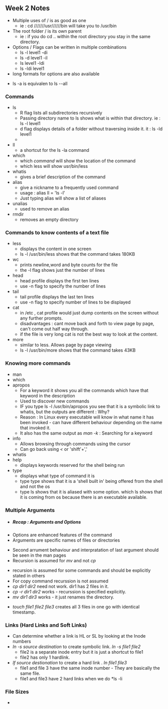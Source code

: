 ## Week 2 Notes

* Multiple uses of / is as good as one
  - ie : cd ///////usr//////bin will take you to /usr/bin
* The root folder / is its own parent
  - ie : if you do cd .. within the root directory you stay in the same directory.
* Options / Flags can be written in multiple combinations
  - ls -l level1 -di
  - ls -d level1 -il
  - ls level1 -ldi
  - ls -ldi level1
 * long formats for options are also available
  - ls -a is equivalen to ls --all


### Commands
* ls
  - R flag lists all subdirectories recursively 
  - Passing directory name to ls shows what is within that directory. ie : ls -l level1 
  - d flag displays details of a folder without traversing inside it. it : ls -ld level1 
  - 
* ll
  - a shortcut for the ls -la command
* which
  - which *command* will show the location of the command
  - which less will show usr/bin/less
* whatis
  - gives a brief description of the command
* alias 
  - give a nickname to a frequently used command
  - usage : alias ll = 'ls -l'
  - Just typing alias will show a list of aliases
* unalias 
  - used to remove an alias
* rmdir
  - removes an empty directory

### Commands to know contents of a text file

* less
  - displays the content in one screen
  - ls -l /usr/bin/less shows that the command takes 180KB
* wc
  - prints newline,word and byte counts for the file
  - the -l flag shows just the number of lines
* head
  - head profile displays the first ten lines
  - use -n flag to specify the number of lines
* tail
  - tail profile displays the last ten lines
  - use -n flag to specify number of lines to be displayed
* cat
  - in /etc , cat profile would just dump contents on the screen without any further prompts.
  - disadvantages : cant move back and forth to view page by page, can't come out half way through.
  - if the file is very long cat is not the best way to look at the content.
* more
  - similar to less. Allows page by page viewing
  - ls -l /usr/bin/more shows that the command takes 43KB

### Knowing more commands
* man
* which
* apropos
  - For a keyword it shows you all the commands which have that keyword in the description
  - Used to discover new commands
  - IF you type ls -l /usr/bin/apropos you see that it is a symbolic link to whatis, but the outputs are different : Why?
  - Reason : In Linux every executable will know in what name it has been invoked - can have different behaviour depending on the name that invoked it.
  - It also has the same output as *man -k* : Searching for a keyword
* info
  - Allows browsing through commands using the cursor 
  - Can go back using *<* or 'shift'+','
* whatis
* help
  - displays keywords reserved for the shell being run
* type
  - displays what type of command it is 
  - type type shows that it is a 'shell built in' being offered from the shell and not the os
  - type ls shows that it is aliased with some option. which ls shows that it is coming from os because there is an executable available.
 ### Multiple Arguments
 * ##### Recap : Arguments and Options
  - Options are enhanced features of the command
  - Arguments are specific names of files or directories 
 * Second arrument behaviour and interpratation of last argument should be seen in the man pages
 * Recursion is assumed for *mv* and not *cp*
  - recursion is assumed for some commands and should be explicitly stated in others
  - For copy command recurssion is not assumed
  - *cp dir1 dir2* need not work. dir1 has 2 files in it.
  - *cp -r dir1 dir2* works - recurssion is specified explicitly.
  - *mv dir1 dir3* works - it just renames the directory.
 * *touch file1 file2 file3* creates all 3 files in one go with identical timestamp.
 
 ### Links (Hard Links and Soft Links)
* Can determine whether a link is HL or SL by looking at the Inode numbers
* *ln -s source destination* to create symbolic link. *ln -s file1 file2*
  - file2 is a separate inode entry but it is just a shortcut to file1
  - file2 has only 1 hardlink.
* *lf source destionation* to create a hard link . *ln file1 file3*
  - file1 and file 3 have the same inode number - They are basically the same file.
  - file1 and file3 have 2 hard links when we do *ls -li

### File Sizes 
* 
